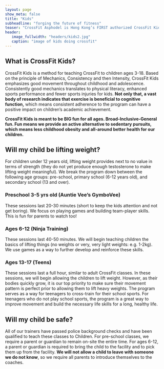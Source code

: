 ```yaml
---
layout: page
show_meta: false
title: "Kids"
subheadline: "forging the future of fitness"
teaser: "CrossFit Asphodel is Hong Kong’s FIRST authorized CrossFit Kids and CrossFit Teens program."
header:
   image_fullwidth: "headers/kids2.jpg"
   caption: "image of kids doing crossfit"
---
```


## What is CrossFit Kids?
CrossFit Kids is a method for teaching CrossFit to children ages 3-18. Based on the principle of Mechanics, Consistency and then Intensity, CrossFit Kids emphasizes good movement throughout childhood and adolescence. Consistently good mechanics translates to physical literacy, enhanced sports performance and fewer sports injuries for kids. **Not only that, a vast body of research indicates that exercise is beneficial to cognitive function,** which means consistent adherence to the program can have a positive impact on children’s academic achievement.

**CrossFit Kids is meant to be BIG fun for all ages. Broad-Inclusive-General fun. Fun means we provide an active alternative to sedentary pursuits, which means less childhood obesity and all-around better health for our children.**

## Will my child be lifting weight?
For children under 12 years old, lifting weight provides next to no value in terms of strength (they do not yet produce enough testosterone to make lifting weight meaningful).  We break the program down between the following age groups: pre-school, primary school (6-12 years old), and secondary school (13 and over).

### Preschool 3-5 yrs old (Auntie Vee’s GymboVee)
These sessions last 20-30 minutes (short to keep the kids attention and not get boring).  We focus on playing games and building team-player skills.  This is fun for parents to watch too!

### Ages 6-12 (Ninja Training)
These sessions last 40-50 minutes.  We will begin teaching children the basics of lifting things (no weights or very, very light weights: e.g. 1-2kg).  We use games as a way to further develop and reinforce these skills.

### Ages 13-17 (Teens)
These sessions last a full hour, similar to adult CrossFit classes.  In these sessions, we will begin allowing the children to lift weight.  However, as their bodies quickly grow, it is our top priority to make sure their movement pattern is perfect prior to allowing them to lift heavy weights.  The program serves as a way for teenagers to cross-train for their school sports.  For teenagers who do not play school sports, the program is a great way to improve movement and build the necessary life skills for a long, healthy life.

## Will my child be safe?
All of our trainers have passed police background checks and have been qualified to teach these classes to Children.  For pre-school classes, we require a parent or guardian to remain on-site the entire time.  For ages 6-12, a parent or guardian is required to bring the child to the facility and to pick them up from the facility.  **We will not allow a child to leave with someone we do not know**, so we require all parents to introduce themselves to the coaches.
